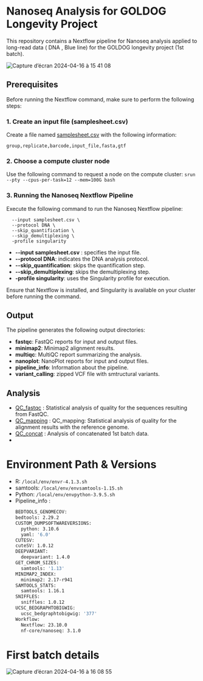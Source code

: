 # Nanoseq Analysis for GOLDOG Longevity Project

This repository contains a Nextflow pipeline for Nanoseq analysis applied to long-read data ( DNA , Blue line) for the GOLDOG longevity project (1st batch).

![Capture d’écran 2024-04-16 à 15 41 08](https://github.com/AitMahfoud-Rahma/Nanoseq_analysis/assets/155021211/1763f124-4706-4f57-a676-9054870aeb96)

## Prerequisites

Before running the Nextflow command, make sure to perform the following steps:

### 1. Create an input file (samplesheet.csv)

Create a file named [samplesheet.csv](samplesheet.csv) with the following information:

```csv
group,replicate,barcode,input_file,fasta,gtf
```
### 2. Choose a compute cluster node

Use the following command to request a node on the compute cluster:
```srun --pty --cpus-per-task=12 --mem=100G bash```

### 3. Running the Nanoseq Nextflow Pipeline

Execute the following command to run the Nanoseq Nextflow pipeline:
```nextflow run nf-core/nanoseq \
  --input samplesheet.csv \
  --protocol DNA \
  --skip_quantification \
  --skip_demultiplexing \
  -profile singularity
```
  - **--input samplesheet.csv** : specifies the input file.
  - **--protocol DNA**: indicates the DNA analysis protocol.
  - **--skip_quantification**: skips the quantification step.
  - **--skip_demultiplexing**: skips the demultiplexing step.
  - **-profile singularity**: uses the Singularity profile for execution.

Ensure that Nextflow is installed, and Singularity is available on your cluster before running the command.

## Output
The pipeline generates the following output directories:

  - **fastqc**: FastQC reports for input and output files.
  - **minimap2**: Minimap2 alignment results.
  - **multiqc**: MultiQC report summarizing the analysis.
  - **nanoplot**: NanoPlot reports for input and output files.
  - **pipeline_info**: Information about the pipeline.
  - **variant_calling**: zipped VCF file with smtructural variants.

## Analysis

- [QC_fastqc](QC_fastqc) : Statistical analysis of quality for the sequences resulting from FastQC.
- [QC_mapping](QC_mapping) : QC_mapping: Statistical analysis of quality for the alignment results with the reference genome.
- [QC_concat](QC_concat) : Analysis of concatenated 1st batch data.
- 

# Environment Path & Versions

- R: `/local/env/envr-4.1.3.sh`
- samtools: `/local/env/envsamtools-1.15.sh`
- Python: `/local/env/envpython-3.9.5.sh`
- Pipeline_info :
  ```bash
  BEDTOOLS_GENOMECOV:
  bedtools: 2.29.2
  CUSTOM_DUMPSOFTWAREVERSIONS:
    python: 3.10.6
    yaml: '6.0'
  CUTESV:
  cuteSV: 1.0.12
  DEEPVARIANT:
    deepvariant: 1.4.0
  GET_CHROM_SIZES:
    samtools: '1.13'
  MINIMAP2_INDEX:
    minimap2: 2.17-r941
  SAMTOOLS_STATS:
    samtools: 1.16.1
  SNIFFLES:
    sniffles: 1.0.12
  UCSC_BEDGRAPHTOBIGWIG:
    ucsc_bedgraphtobigwig: '377'
  Workflow:
    Nextflow: 23.10.0
    nf-core/nanoseq: 3.1.0

# First batch details 
![Capture d’écran 2024-04-16 à 16 08 55](https://github.com/AitMahfoud-Rahma/Nanoseq_analysis/assets/155021211/66a8edb8-1e38-4dab-a8c5-07cd48c4837f)


